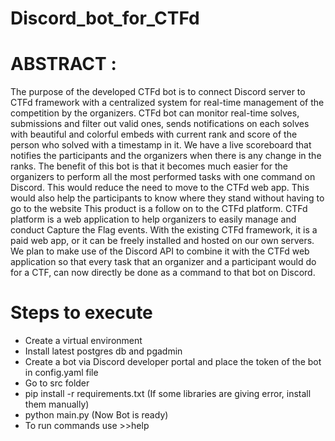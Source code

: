 # Discord_bot_for_CTFd

# ABSTRACT :
The purpose of the developed CTFd bot is to connect Discord server to CTFd
framework with a centralized system for real-time management of the competition
by the organizers. CTFd bot can monitor real-time solves, submissions and filter out
valid ones, sends notifications on each solves with beautiful and colorful embeds
with current rank and score of the person who solved with a timestamp in it. We
have a live scoreboard that notifies the participants and the organizers when there
is any change in the ranks.
The benefit of this bot is that it becomes much easier for the organizers to perform
all the most performed tasks with one command on Discord. This would reduce the
need to move to the CTFd web app. This would also help the participants to know
where they stand without having to go to the website
This product is a follow on to the CTFd platform. CTFd platform is a web application
to help organizers to easily manage and conduct Capture the Flag events. With the
existing CTFd framework, it is a paid web app, or it can be freely installed and hosted
on our own servers. We plan to make use of the Discord API to combine it with the
CTFd web application so that every task that an organizer and a participant would do
for a CTF, can now directly be done as a command to that bot on Discord.
# Steps to execute 
- Create a virtual environment
- Install latest postgres db and pgadmin
- Create a bot via Discord developer portal and place the token of the bot in config.yaml file
- Go to src folder 
- pip install -r requirements.txt (If some libraries are giving error, install them manually)
- python main.py (Now Bot is ready)
- To run commands use >>help
